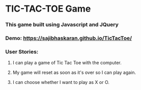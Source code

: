 # TIC-TAC-TOE Game

### This game built using Javascript and JQuery

### Demo: https://sajibhaskaran.github.io/TicTacToe/

### User Stories:

1.  I can play a game of Tic Tac Toe with the computer.

2.  My game will reset as soon as it's over so I can play again.

3.  I can choose whether I want to play as X or O.
